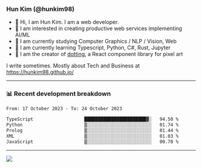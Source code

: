 ### Hun Kim (@hunkim98)

- 👋 Hi, I am Hun Kim. I am a web developer. 
- 🤔 I am interested in creating productive web services implementing AI/ML
- 🔭 I am currently studying Computer Graphics / NLP / Vision, Web 
- 🌱 I am currently learning Typescript, Python, C#, Rust, Jupyter
- 🎨 I am the creator of [dotting](https://github.com/hunkim98/dotting), a React component library for pixel art

I write sometimes. Mostly about Tech and Business at https://hunkim98.github.io/

---
### 📊 Recent development breakdown
<!--START_SECTION:waka-->

```txt
From: 17 October 2023 - To: 24 October 2023

TypeScript                   ███████████████████████▓░   94.50 %
Python                       ▒░░░░░░░░░░░░░░░░░░░░░░░░   01.74 %
Prolog                       ▒░░░░░░░░░░░░░░░░░░░░░░░░   01.44 %
XML                          ▒░░░░░░░░░░░░░░░░░░░░░░░░   01.03 %
JavaScript                   ▒░░░░░░░░░░░░░░░░░░░░░░░░   00.70 %
```

<!--END_SECTION:waka-->
---

<!-- <div align='center'> -->
  <img align="center" src="https://github-readme-stats.vercel.app/api?username=hunkim98&theme=dark&show_icons=true"/>
<!-- </div> -->
<!--
**hunkim98/hunkim98** is a ✨ _special_ ✨ repository because its `README.md` (this file) appears on your GitHub profile.

Here are some ideas to get you started:

- 🔭 I’m currently working on ...
- 🌱 I’m currently learning ...
- 👯 I’m looking to collaborate on ...
- 🤔 I’m looking for help with ...
- 💬 Ask me about ...
- 📫 How to reach me: ...
- 😄 Pronouns: ...
- ⚡ Fun fact: ...
-->
